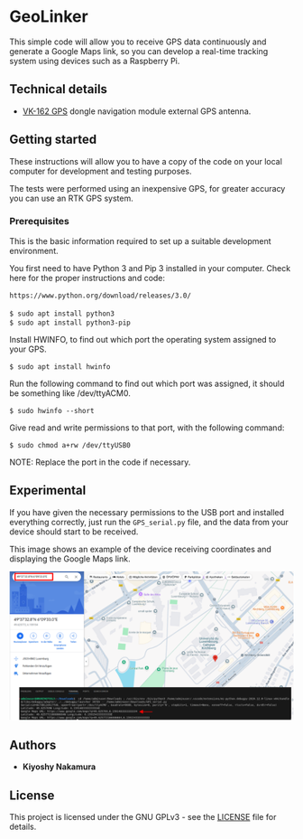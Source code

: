# GeoLinker


This simple code will allow you to receive GPS data continuously and generate a Google Maps link, so you can develop a real-time tracking system using devices such as a Raspberry Pi.

## Technical details

* [VK-162 GPS](https://www.amazon.de/-/en/dp/B078Y52FGQ/?coliid=I215D1V6IYAZN3&colid=368ECSMP72QO3&ref_=list_c_wl_lv_ov_lig_dp_it&th=1) dongle navigation module external GPS antenna. 


## Getting started

These instructions will allow you to have a copy of the code on your local computer for development and testing purposes.

The tests were performed using an inexpensive GPS, for greater accuracy you can use an RTK GPS system.


### Prerequisites

This is the basic information required to set up a suitable development environment.

You first need to have Python 3 and Pip 3 installed in your computer. Check here for the proper instructions and code:
```
https://www.python.org/download/releases/3.0/

$ sudo apt install python3
$ sudo apt install python3-pip
```

Install HWINFO, to find out which port the operating system assigned to your GPS.
```
$ sudo apt install hwinfo
```

Run the following command to find out which port was assigned, it should be something like /dev/ttyACM0.
```
$ sudo hwinfo --short 
```

Give read and write permissions to that port, with the following command:
```
$ sudo chmod a+rw /dev/ttyUSB0
```

NOTE: Replace the port in the code if necessary.


## Experimental

If you have given the necessary permissions to the USB port and installed everything correctly, just run the `GPS_serial.py` file, and the data from your device should start to be received.

This image shows an example of the device receiving coordinates and displaying the Google Maps link.

![](GPS_plot.png)



## Authors

* **Kiyoshy Nakamura**

## License

This project is licensed under the GNU GPLv3 - see the [LICENSE](LICENSE) file for details.